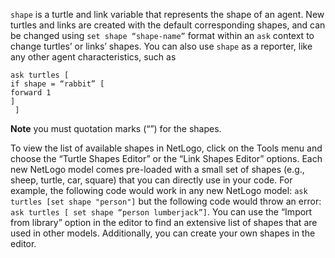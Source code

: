 `shape` is a turtle and link variable that represents the shape of an agent. New turtles and links are created with the default corresponding shapes, and can be changed using `set shape “shape-name”` format within an `ask` context to change turtles’ or links’ shapes. You can also use `shape` as a reporter, like any other agent characteristics, such as 

```
ask turtles [ 
if shape = “rabbit” [ 
forward 1  
]
 ] 
```
**Note** you must quotation marks (“”) for the shapes.

To view the list of available shapes in NetLogo, click on the Tools menu and choose the “Turtle Shapes Editor” or the “Link Shapes Editor” options. Each new NetLogo model comes pre-loaded with a small set of shapes (e.g., sheep, turtle, car, square) that you can directly use in your code. For example, the following code would work in any new NetLogo model: `ask turtles [set shape "person"]` but the following code would throw an error: `ask turtles [ set shape “person lumberjack”]`. You can use the “Import from library” option in the editor to find an extensive list of shapes that are used in other models. Additionally, you can create your own shapes in the editor.
